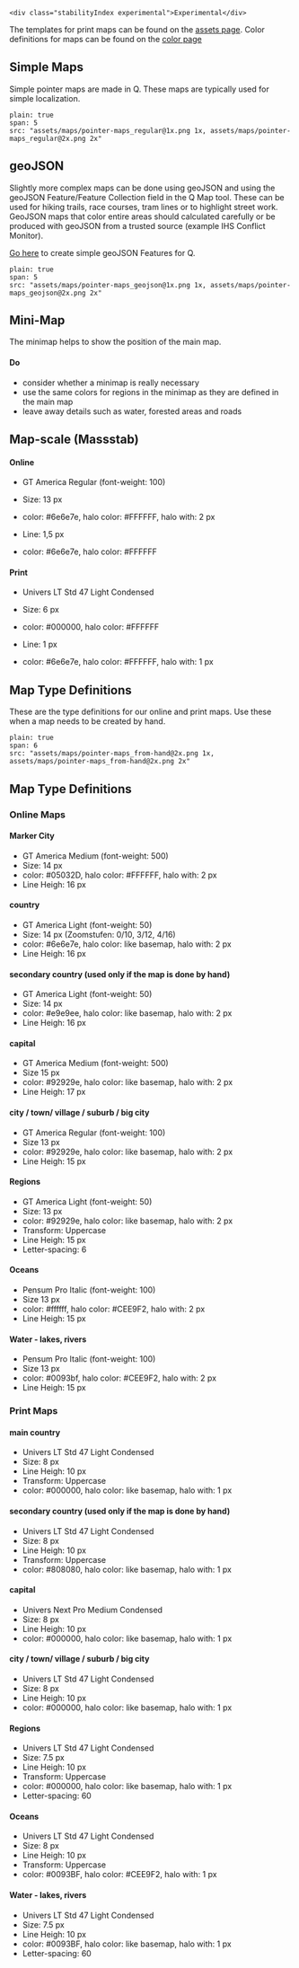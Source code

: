 ```html|span-1,no-source,plain
<div class="stabilityIndex experimental">Experimental</div>
```

The templates for print maps can be found on the [assets page](assets). Color definitions for maps can be found on the [color page](https://nzzdev.github.io/Storytelling-Styleguide/#/colors?a=maps-colors)

## Simple Maps

Simple pointer maps are made in Q. These maps are typically used for simple localization.

```image
plain: true
span: 5
src: "assets/maps/pointer-maps_regular@1x.png 1x, assets/maps/pointer-maps_regular@2x.png 2x"
```

## geoJSON

Slightly more complex maps can be done using geoJSON and using the geoJSON Feature/Feature Collection field in the Q Map tool. These can be used for hiking trails, race courses, tram lines or to highlight street work. GeoJSON maps that color entire areas should calculated carefully or be produced with geoJSON from a trusted source (example IHS Conflict Monitor).

[Go here](http://geojson.io/) to create simple geoJSON Features for Q.

```image
plain: true
span: 5
src: "assets/maps/pointer-maps_geojson@1x.png 1x, assets/maps/pointer-maps_geojson@2x.png 2x"
```

## Mini-Map
The minimap helps to show the position of the main map.
#### Do
- consider whether a minimap is really necessary
- use the same colors for regions in the minimap as they are defined in the main map
- leave away details such as water, forested areas and roads

## Map-scale (Massstab)
#### Online
- GT America Regular (font-weight: 100)
- Size: 13 px
- color: #6e6e7e, halo color: #FFFFFF, halo with: 2 px

- Line: 1,5 px
- color: #6e6e7e, halo color: #FFFFFF

#### Print
- Univers LT Std 47 Light Condensed 
- Size: 6 px
- color: #000000, halo color: #FFFFFF

- Line: 1 px
- color: #6e6e7e, halo color: #FFFFFF, halo with: 1 px

## Map Type Definitions

These are the type definitions for our online and print maps. Use these when a map needs to be created by hand. 

```image
plain: true
span: 6
src: "assets/maps/pointer-maps_from-hand@2x.png 1x, assets/maps/pointer-maps_from-hand@2x.png 2x"
```

## Map Type Definitions
### Online Maps

#### Marker City
- GT America Medium (font-weight: 500)
- Size: 14 px
- color: #05032D, halo color: #FFFFFF, halo with: 2 px
- Line Heigh: 16 px

#### country 
- GT America Light (font-weight: 50)
- Size: 14 px (Zoomstufen: 0/10, 3/12, 4/16)
- color: #6e6e7e, halo color: like basemap, halo with: 2 px
- Line Heigh: 16 px

#### secondary country (used only if the map is done by hand)
- GT America Light (font-weight: 50)
- Size: 14 px
- color: #e9e9ee, halo color: like basemap, halo with: 2 px
- Line Heigh: 16 px

#### capital
- GT America Medium (font-weight: 500)
- Size 15 px
- color: #92929e, halo color: like basemap, halo with: 2 px
- Line Heigh: 17 px

#### city / town/ village / suburb / big city
- GT America Regular (font-weight: 100)
- Size 13 px
- color: #92929e, halo color: like basemap, halo with: 2 px
- Line Heigh: 15 px

#### Regions
- GT America Light (font-weight: 50)
- Size: 13 px
- color: #92929e, halo color: like basemap, halo with: 2 px
- Transform: Uppercase
- Line Heigh: 15 px
- Letter-spacing: 6

#### Oceans
- Pensum Pro Italic (font-weight: 100)
- Size 13 px
- color: #ffffff, halo color: #CEE9F2, halo with: 2 px
- Line Heigh: 15 px

#### Water - lakes, rivers
- Pensum Pro Italic (font-weight: 100) 
- Size 13 px
- color: #0093bf, halo color: #CEE9F2, halo with: 2 px
- Line Heigh: 15 px


### Print Maps

#### main country 
- Univers LT Std 47 Light Condensed 
- Size: 8 px
- Line Heigh: 10 px
- Transform: Uppercase
- color: #000000, halo color: like basemap, halo with: 1 px

#### secondary country (used only if the map is done by hand)
- Univers LT Std 47 Light Condensed 
- Size: 8 px
- Line Heigh: 10 px
- Transform: Uppercase
- color: #808080, halo color: like basemap, halo with: 1 px

#### capital
- Univers Next Pro Medium Condensed
- Size: 8 px
- Line Heigh: 10 px
- color: #000000, halo color: like basemap, halo with: 1 px

#### city / town/ village / suburb / big city
- Univers LT Std 47 Light Condensed
- Size: 8 px
- Line Heigh: 10 px
- color: #000000, halo color: like basemap, halo with: 1 px

#### Regions
- Univers LT Std 47 Light Condensed 
- Size: 7.5 px
- Line Heigh: 10 px
- Transform: Uppercase
- color: #000000, halo color: like basemap, halo with: 1 px
- Letter-spacing: 60

#### Oceans
- Univers LT Std 47 Light Condensed
- Size: 8 px
- Line Heigh: 10 px
- Transform: Uppercase
- color: #0093BF, halo color: #CEE9F2, halo with: 1 px

#### Water - lakes, rivers
- Univers LT Std 47 Light Condensed
- Size: 7.5 px
- Line Heigh: 10 px
- color: #0093BF, halo color: like basemap, halo with: 1 px
- Letter-spacing: 60
